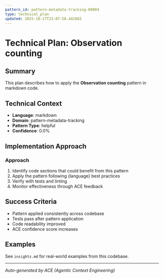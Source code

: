 ```yaml
---
pattern_id: pattern-metadata-tracking-00004
type: technical_plan
updated: 2025-10-17T23:07:58.442882
---
```

# Technical Plan: Observation counting

## Summary

This plan describes how to apply the **Observation counting** pattern in markdown code.

## Technical Context

- **Language**: markdown
- **Domain**: pattern-metadata-tracking
- **Pattern Type**: helpful
- **Confidence**: 0.0%

## Implementation Approach

### Approach

1. Identify code sections that could benefit from this pattern
2. Apply the pattern following {language} best practices
3. Verify with tests and linting
4. Monitor effectiveness through ACE feedback

## Success Criteria

- Pattern applied consistently across codebase
- Tests pass after pattern application
- Code readability improved
- ACE confidence score increases

## Examples

See `insights.md` for real-world examples from this codebase.

---

*Auto-generated by ACE (Agentic Context Engineering)*
